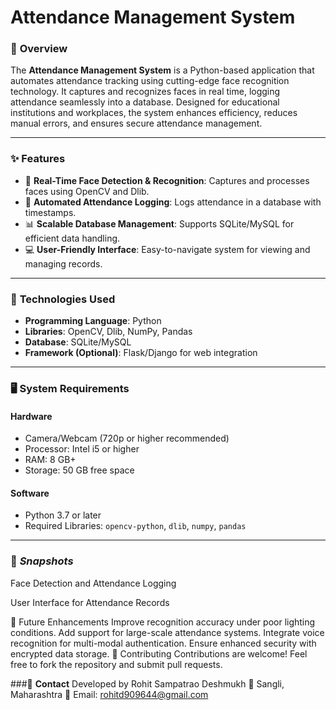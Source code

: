 # **Attendance Management System**

### 📜 **Overview**
The **Attendance Management System** is a Python-based application that automates attendance tracking using cutting-edge face recognition technology. It captures and recognizes faces in real time, logging attendance seamlessly into a database. Designed for educational institutions and workplaces, the system enhances efficiency, reduces manual errors, and ensures secure attendance management.

---

### ✨ **Features**
- 🎥 **Real-Time Face Detection & Recognition**: Captures and processes faces using OpenCV and Dlib.
- 📝 **Automated Attendance Logging**: Logs attendance in a database with timestamps.
- 📊 **Scalable Database Management**: Supports SQLite/MySQL for efficient data handling.
- 💻 **User-Friendly Interface**: Easy-to-navigate system for viewing and managing records.

---

### 🚀 **Technologies Used**
- **Programming Language**: Python
- **Libraries**: OpenCV, Dlib, NumPy, Pandas
- **Database**: SQLite/MySQL
- **Framework (Optional)**: Flask/Django for web integration

---

### 🖥️ **System Requirements**
#### **Hardware**
- Camera/Webcam (720p or higher recommended)
- Processor: Intel i5 or higher
- RAM: 8 GB+
- Storage: 50 GB free space

#### **Software**
- Python 3.7 or later
- Required Libraries: `opencv-python`, `dlib`, `numpy`, `pandas`

---
### 📸 *Snapshots*
Face Detection and Attendance Logging

User Interface for Attendance Records

🌟 Future Enhancements
Improve recognition accuracy under poor lighting conditions.
Add support for large-scale attendance systems.
Integrate voice recognition for multi-modal authentication.
Ensure enhanced security with encrypted data storage.
🔗 Contributing
Contributions are welcome! Feel free to fork the repository and submit pull requests.

###📧 **Contact**
Developed by Rohit Sampatrao Deshmukh
📍 Sangli, Maharashtra
📧 Email: rohitd909644@gmail.com
